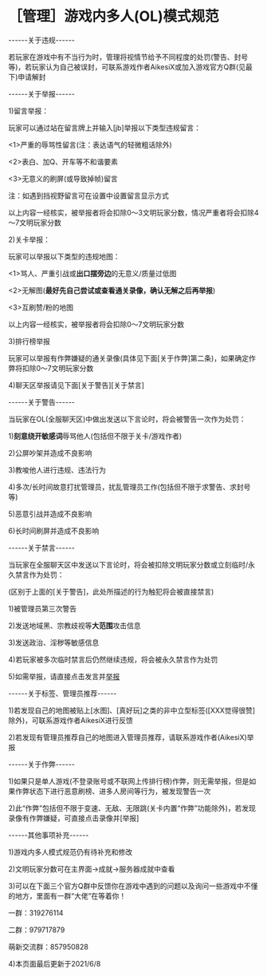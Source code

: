 # ［管理］游戏内多人(OL)模式规范

------关于违规------

若玩家在游戏中有不当行为时，管理将视情节给予不同程度的处罚(警告、封号等)，若玩家认为自己被误封，可联系游戏作者AikesiX或加入游戏官方Q群(见最下)申请解封

------关于举报------

1)留言举报：

玩家可以通过站在留言牌上并输入[jb]举报以下类型违规留言：

<1>严重的辱骂性留言(注：表达语气的轻微粗话除外)

<2>表白、加Q、开车等不和谐要素

<3>无意义的刷屏(或导致掉帧)留言

注：如遇到挡视野留言可在设置中设置留言显示方式

以上内容一经核实，被举报者将会扣除0～3文明玩家分数，情况严重者将会扣除4～7文明玩家分数

2)关卡举报：

玩家可以举报以下类型的违规地图：

<1>骂人、严重引战或**出口摆旁边**的无意义/质量过低图

<2>无解图(**最好先自己尝试或查看通关录像，确认无解之后再举报**)

<3>互刷赞/粉的地图

以上内容一经核实，被举报者将会扣除0～7文明玩家分数

3)排行榜举报

玩家可以举报有作弊嫌疑的通关录像(具体见下面[关于作弊]第二条)，如果确定作弊将扣除0～7文明玩家分数

4)聊天区举报请见下面[关于警告][关于禁言]

------关于警告------

当玩家在OL(全服聊天区)中做出发送以下言论时，将会被警告一次作为处罚：

1)**刻意绕开敏感词**辱骂他人(包括但不限于关卡/游戏作者)

2)公屏吵架并造成不良影响

3)教唆他人进行违规、违法行为

4)多次/长时间故意打扰管理员，扰乱管理员工作(包括但不限于求警告、求封号等)

5)恶意引战并造成不良影响

6)长时间刷屏并造成不良影响

------关于禁言------

当玩家在全服聊天区中发送以下言论时，将会被扣除文明玩家分数或立刻临时/永久禁言作为处罚：

(区别于上面的[关于警告]，此处所描述的行为触犯将会被直接禁言)

1)被管理员第三次警告

2)发送地域黑、宗教歧视等**大范围**攻击信息

3)发送政治、淫秽等敏感信息

4)若玩家被多次临时禁言后仍然继续违规，将会被永久禁言作为处罚

5)如需举报，请直接点击发言并[举报](若点不到，请先点击[详细]后重试)

------关于标签、管理员推荐------

1)若发现自己的地图被贴上[水图]、[真好玩]之类的非中立型标签([XXX觉得很赞]除外)，可联系游戏作者AikesiX进行反馈

2)若发现有管理员推荐自己的地图进入管理员推荐，请联系游戏作者(AikesiX)举报

------关于作弊------

1)如果只是单人游戏(不登录账号或不联网上传排行榜)作弊，则无需举报，但是如果作弊状态下进行恶意刷榜、进多人房间等行为，被发现警告一次

2)此“作弊”包括但不限于变速、无敌、无限跳(关卡内置“作弊”功能除外)，若发现录像有作弊嫌疑，可直接点击录像并[举报]

------其他事项补充------

1)游戏内多人模式规范仍有待补充和修改

2)文明玩家分数可在主界面→成就→服务器成就中查看

3)可以在下面三个官方Q群中反馈你在游戏中遇到的问题以及询问一些游戏中不懂的地方，里面有一群“大佬”在等着你！

一群：319276114

二群：979717879

萌新交流群：857950828

4)本页面最后更新于2021/6/8
